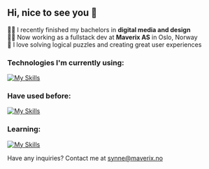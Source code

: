 ## Hi, nice to see you 👋

:woman_student: I recently finished my bachelors in **digital media and design** <br/> 
:woman_technologist: Now working as a fullstack dev at **Maverix AS** in Oslo, Norway <br/> 
:purple_heart: I love solving logical puzzles and creating great user experiences <br/>

### Technologies I'm currently using:<br/> 
[![My Skills](https://skillicons.dev/icons?i=ts,js,html,css,github,tailwind,vue,nuxtjs,vite,figma,nodejs,discord,blender)](https://skillicons.dev)

### Have used before: <br/> 
[![My Skills](https://skillicons.dev/icons?i=sass,react,nextjs,ps,gatsby,graphql,postman,prisma)](https://skillicons.dev)

### Learning: <br/> 
[![My Skills](https://skillicons.dev/icons?i=supabase,blender)](https://skillicons.dev)

Have any inquiries? Contact me at synne@maverix.no
